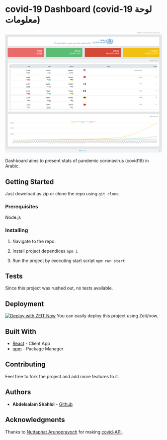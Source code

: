 
# covid-19 Dashboard (covid-19 لوحة معلومات)

![dashboard](./screenshots/screenshot.png)

Dashboard aims to present stats of pandemic coronavirus (covid19) in Arabic.

## Getting Started

Just download as zip or clone the repo using `git clone`.

### Prerequisites

Node.js

### Installing

 1. Navigate to the repo.
 2. Install project dependices
  `npm i`
  
 3. Run the project by executing start script
 `npm run start`

## Tests

Since this project was rushed out, no tests available.

## Deployment
[![Deploy with ZEIT Now](https://zeit.co/button)](https://zeit.co/import/project?template=https://github.com/abdelsalamshahlol/arabic-covid19-dashboard.git)
You can easily deploy this project using Zeit/now.

## Built With

* [React](http://reactjs.org) - Client App
* [npm](https://npmjs.com/) - Package Manager

## Contributing

Feel free to fork the project and add more features to it.

## Authors

* **Abdelsalam Shahlol**  - [Github](https://github.com/abdelsalamshahlol)

## Acknowledgments
Thanks to [Nuttaphat Arunoprayoch](https://github.com/nat236919) for making [covid-API](https://github.com/nat236919/covid19-api).
